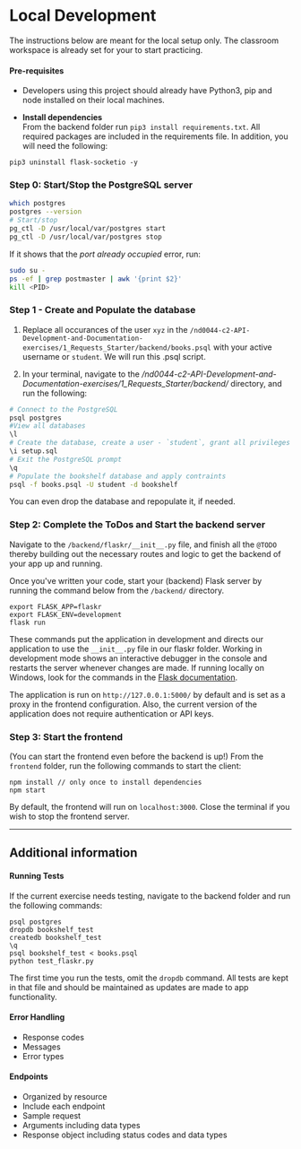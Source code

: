 # Local Development 
The instructions below are meant for the local setup only. The classroom workspace is already set for your to start practicing. 

#### Pre-requisites
* Developers using this project should already have Python3, pip and node installed on their local machines.

* **Install dependencies**<br>
From the backend folder run `pip3 install requirements.txt`. All required packages are included in the requirements file. In addition, you will need the following:
```
pip3 uninstall flask-socketio -y
```


### Step 0: Start/Stop the PostgreSQL server
```bash
which postgres
postgres --version
# Start/stop
pg_ctl -D /usr/local/var/postgres start
pg_ctl -D /usr/local/var/postgres stop 
```
If it shows that the *port already occupied* error, run:
```bash
sudo su - 
ps -ef | grep postmaster | awk '{print $2}'
kill <PID> 
```

### Step 1 - Create and Populate the database
1. Replace all occurances of the user `xyz` in the `/nd0044-c2-API-Development-and-Documentation-exercises/1_Requests_Starter/backend/books.psql` with your active username or `student`. We will run this .psql script. 

2. In your terminal, navigate to the */nd0044-c2-API-Development-and-Documentation-exercises/1_Requests_Starter/backend/* directory, and run the following:
```bash
# Connect to the PostgreSQL
psql postgres
#View all databases
\l
# Create the database, create a user - `student`, grant all privileges to the student
\i setup.sql
# Exit the PostgreSQL prompt
\q
# Populate the bookshelf database and apply contraints
psql -f books.psql -U student -d bookshelf
```
You can even drop the database and repopulate it, if needed. 


### Step 2: Complete the ToDos and Start the backend server
Navigate to the `/backend/flaskr/__init__.py` file, and finish all the `@TODO` thereby building out the necessary routes and logic to get the backend of your app up and running.

Once you've written your code, start your (backend) Flask server by running the command below from the `/backend/` directory.
```
export FLASK_APP=flaskr
export FLASK_ENV=development
flask run
```
These commands put the application in development and directs our application to use the `__init__.py` file in our flaskr folder. Working in development mode shows an interactive debugger in the console and restarts the server whenever changes are made. If running locally on Windows, look for the commands in the [Flask documentation](http://flask.pocoo.org/docs/1.0/tutorial/factory/).

The application is run on `http://127.0.0.1:5000/` by default and is set as a proxy in the frontend configuration. Also, the current version of the application does not require authentication or API keys. 



### Step 3: Start the frontend
(You can start the frontend even before the backend is up!)
From the `frontend` folder, run the following commands to start the client: 
```
npm install // only once to install dependencies
npm start 
```
By default, the frontend will run on `localhost:3000`. Close the terminal if you wish to stop the frontend server. 

---

## Additional information
#### Running Tests
If the current exercise needs testing, navigate to the backend folder and run the following commands: 
```
psql postgres
dropdb bookshelf_test
createdb bookshelf_test
\q
psql bookshelf_test < books.psql
python test_flaskr.py
```
The first time you run the tests, omit the `dropdb` command. All tests are kept in that file and should be maintained as updates are made to app functionality. 


#### Error Handling
- Response codes
- Messages
- Error types

#### Endpoints 
- Organized by resource
- Include each endpoint
- Sample request 
- Arguments including data types
- Response object including status codes and data types 